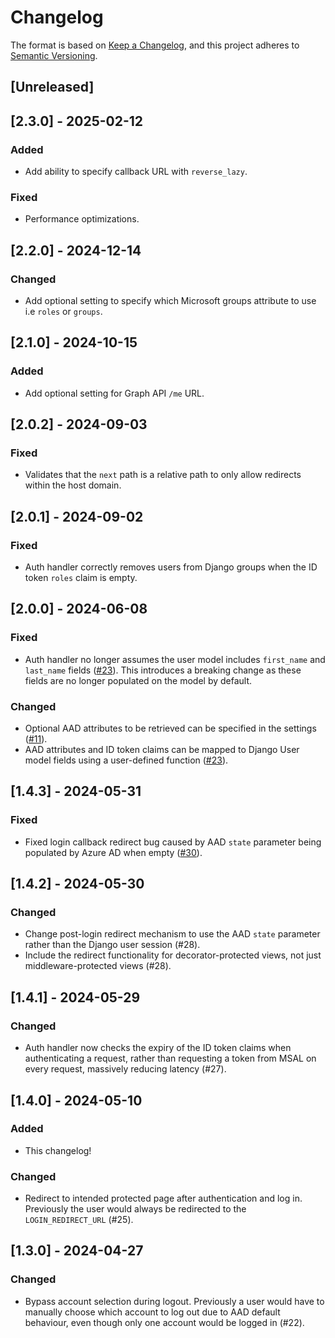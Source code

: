 # Changelog

The format is based on [Keep a Changelog](https://keepachangelog.com/en/1.1.0/),
and this project adheres to [Semantic Versioning](https://semver.org/spec/v2.0.0.html).

## [Unreleased]

## [2.3.0] - 2025-02-12

### Added

- Add ability to specify callback URL with `reverse_lazy`.

### Fixed

- Performance optimizations.

## [2.2.0] - 2024-12-14

### Changed

- Add optional setting to specify which Microsoft groups attribute to use i.e `roles` or `groups`.

## [2.1.0] - 2024-10-15

### Added

- Add optional setting for Graph API `/me` URL.

## [2.0.2] - 2024-09-03

### Fixed

- Validates that the `next` path is a relative path to only allow redirects within the host domain.

## [2.0.1] - 2024-09-02

### Fixed

- Auth handler correctly removes users from Django groups when the ID token `roles` claim is empty.

## [2.0.0] - 2024-06-08

### Fixed

- Auth handler no longer assumes the user model includes `first_name` and `last_name` fields ([#23](https://github.com/Weird-Sheep-Labs/django-azure-auth/issues/23)). This introduces a breaking change as these fields are no longer populated on the model by default.

### Changed

- Optional AAD attributes to be retrieved can be specified in the settings ([#11](https://github.com/Weird-Sheep-Labs/django-azure-auth/issues/11)).
- AAD attributes and ID token claims can be mapped to Django User model fields using a user-defined function ([#23](https://github.com/Weird-Sheep-Labs/django-azure-auth/issues/23)).

## [1.4.3] - 2024-05-31

### Fixed

- Fixed login callback redirect bug caused by AAD `state` parameter being populated by Azure AD when empty ([#30](https://github.com/Weird-Sheep-Labs/django-azure-auth/issues/30)).

## [1.4.2] - 2024-05-30

### Changed

- Change post-login redirect mechanism to use the AAD `state` parameter rather than the Django user session (#28).
- Include the redirect functionality for decorator-protected views, not just middleware-protected views (#28).

## [1.4.1] - 2024-05-29

### Changed

- Auth handler now checks the expiry of the ID token claims when authenticating a request, rather than requesting a token from MSAL on every request, massively reducing latency (#27).

## [1.4.0] - 2024-05-10

### Added

- This changelog!

### Changed

- Redirect to intended protected page after authentication and log in. Previously the user would always be redirected to the `LOGIN_REDIRECT_URL` (#25).

## [1.3.0] - 2024-04-27

### Changed

- Bypass account selection during logout. Previously a user would have to manually choose which account to log out due to AAD default behaviour, even though only one account would be logged in (#22).
